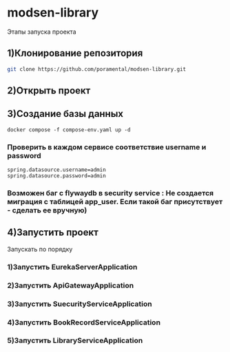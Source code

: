 # modsen-library

Этапы запуска проекта

## 1)Клонирование репозитория

```bash
git clone https://github.com/poramental/modsen-library.git
```
## 2)Открыть проект

## 3)Создание базы данных
```
docker compose -f compose-env.yaml up -d
```

### Проверить в каждом сервисе соответствие username и password
```
spring.datasource.username=admin
spring.datasource.password=admin
```
### Возможен баг с flywaydb в security service : Не создается миграция с таблицей app_user. Если такой баг присутствует - сделать ее вручную)

## 4)Запустить проект

Запускать по порядку

### 1)Запустить EurekaServerApplication
### 2)Запустить ApiGatewayApplication
### 3)Запустить SuecurityServiceApplication
### 4)Запустить BookRecordServiceApplication
### 5)Запустить LibraryServiceApplication
